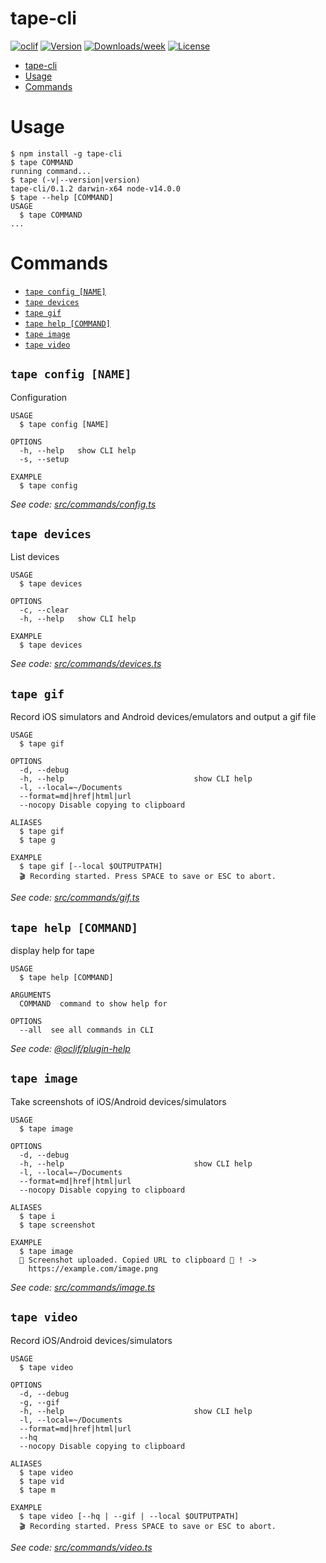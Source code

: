# tape-cli

[![oclif](https://img.shields.io/badge/cli-oclif-brightgreen.svg)](https://oclif.io)
[![Version](https://img.shields.io/npm/v/tape-cli.svg)](https://npmjs.org/package/tape-cli)
[![Downloads/week](https://img.shields.io/npm/dw/tape-cli.svg)](https://npmjs.org/package/tape-cli)
[![License](https://img.shields.io/npm/l/rec.svg)](https://github.com/edamameldn/tape-cli/blob/master/package.json)

<!-- toc -->
* [tape-cli](#tape-cli)
* [Usage](#usage)
* [Commands](#commands)
<!-- tocstop -->

# Usage

<!-- usage -->
```sh-session
$ npm install -g tape-cli
$ tape COMMAND
running command...
$ tape (-v|--version|version)
tape-cli/0.1.2 darwin-x64 node-v14.0.0
$ tape --help [COMMAND]
USAGE
  $ tape COMMAND
...
```
<!-- usagestop -->

# Commands

<!-- commands -->
* [`tape config [NAME]`](#tape-config-name)
* [`tape devices`](#tape-devices)
* [`tape gif`](#tape-gif)
* [`tape help [COMMAND]`](#tape-help-command)
* [`tape image`](#tape-image)
* [`tape video`](#tape-video)

## `tape config [NAME]`

Configuration

```
USAGE
  $ tape config [NAME]

OPTIONS
  -h, --help   show CLI help
  -s, --setup

EXAMPLE
  $ tape config
```

_See code: [src/commands/config.ts](https://github.com/edamameldn/tape-cli/blob/v0.1.2/src/commands/config.ts)_

## `tape devices`

List devices

```
USAGE
  $ tape devices

OPTIONS
  -c, --clear
  -h, --help   show CLI help

EXAMPLE
  $ tape devices
```

_See code: [src/commands/devices.ts](https://github.com/edamameldn/tape-cli/blob/v0.1.2/src/commands/devices.ts)_

## `tape gif`

Record iOS simulators and Android devices/emulators and output a gif file

```
USAGE
  $ tape gif

OPTIONS
  -d, --debug
  -h, --help                             show CLI help
  -l, --local=~/Documents
  --format=md|href|html|url
  --nocopy Disable copying to clipboard

ALIASES
  $ tape gif
  $ tape g

EXAMPLE
  $ tape gif [--local $OUTPUTPATH]
  🎬 Recording started. Press SPACE to save or ESC to abort.
```

_See code: [src/commands/gif.ts](https://github.com/edamameldn/tape-cli/blob/v0.1.2/src/commands/gif.ts)_

## `tape help [COMMAND]`

display help for tape

```
USAGE
  $ tape help [COMMAND]

ARGUMENTS
  COMMAND  command to show help for

OPTIONS
  --all  see all commands in CLI
```

_See code: [@oclif/plugin-help](https://github.com/oclif/plugin-help/blob/v2.2.3/src/commands/help.ts)_

## `tape image`

Take screenshots of iOS/Android devices/simulators

```
USAGE
  $ tape image

OPTIONS
  -d, --debug
  -h, --help                             show CLI help
  -l, --local=~/Documents
  --format=md|href|html|url
  --nocopy Disable copying to clipboard

ALIASES
  $ tape i
  $ tape screenshot

EXAMPLE
  $ tape image
  🎉 Screenshot uploaded. Copied URL to clipboard 🔖 ! -> 
    https://example.com/image.png
```

_See code: [src/commands/image.ts](https://github.com/edamameldn/tape-cli/blob/v0.1.2/src/commands/image.ts)_

## `tape video`

Record iOS/Android devices/simulators

```
USAGE
  $ tape video

OPTIONS
  -d, --debug
  -g, --gif
  -h, --help                             show CLI help
  -l, --local=~/Documents
  --format=md|href|html|url
  --hq
  --nocopy Disable copying to clipboard

ALIASES
  $ tape video
  $ tape vid
  $ tape m

EXAMPLE
  $ tape video [--hq | --gif | --local $OUTPUTPATH]
  🎬 Recording started. Press SPACE to save or ESC to abort.
```

_See code: [src/commands/video.ts](https://github.com/edamameldn/tape-cli/blob/v0.1.2/src/commands/video.ts)_
<!-- commandsstop -->
